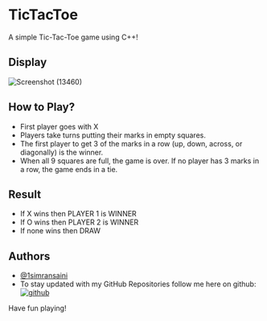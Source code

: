 # TicTacToe
A simple Tic-Tac-Toe game using C++!

## Display
![Screenshot (13460)](https://user-images.githubusercontent.com/91106038/208850962-6c789dec-d6ae-4f3f-8e8a-7401da2c0562.png)

## How to Play?
- First player goes with X
- Players take turns putting their marks in empty squares.
- The first player to get 3 of the marks in a row (up, down, across, or diagonally) is the winner.
- When all 9 squares are full, the game is over. If no player has 3 marks in a row, the game ends in a tie.

## Result
- If X wins then PLAYER 1 is WINNER
- If O wins then PLAYER 2 is WINNER
- If none wins then DRAW

## Authors

- [@1simransaini](https://www.github.com/1simransaini)
- To stay updated with my GitHub Repositories follow me here on github:   
[![github](https://img.shields.io/badge/github-000?style=for-the-badge&logo=ko-fi&logoColor=white)](https://www.github.com/1simransaini)

Have fun playing!
